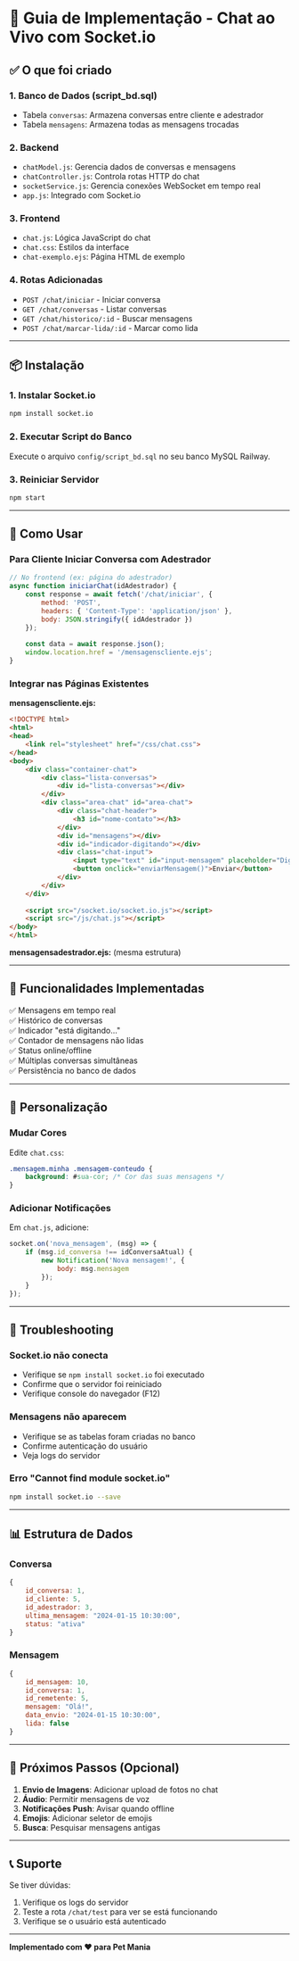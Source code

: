 # 🚀 Guia de Implementação - Chat ao Vivo com Socket.io

## ✅ O que foi criado

### 1. **Banco de Dados** (script_bd.sql)
- Tabela `conversas`: Armazena conversas entre cliente e adestrador
- Tabela `mensagens`: Armazena todas as mensagens trocadas

### 2. **Backend**
- `chatModel.js`: Gerencia dados de conversas e mensagens
- `chatController.js`: Controla rotas HTTP do chat
- `socketService.js`: Gerencia conexões WebSocket em tempo real
- `app.js`: Integrado com Socket.io

### 3. **Frontend**
- `chat.js`: Lógica JavaScript do chat
- `chat.css`: Estilos da interface
- `chat-exemplo.ejs`: Página HTML de exemplo

### 4. **Rotas Adicionadas**
- `POST /chat/iniciar` - Iniciar conversa
- `GET /chat/conversas` - Listar conversas
- `GET /chat/historico/:id` - Buscar mensagens
- `POST /chat/marcar-lida/:id` - Marcar como lida

---

## 📦 Instalação

### 1. Instalar Socket.io
```bash
npm install socket.io
```

### 2. Executar Script do Banco
Execute o arquivo `config/script_bd.sql` no seu banco MySQL Railway.

### 3. Reiniciar Servidor
```bash
npm start
```

---

## 🎯 Como Usar

### Para Cliente Iniciar Conversa com Adestrador

```javascript
// No frontend (ex: página do adestrador)
async function iniciarChat(idAdestrador) {
    const response = await fetch('/chat/iniciar', {
        method: 'POST',
        headers: { 'Content-Type': 'application/json' },
        body: JSON.stringify({ idAdestrador })
    });
    
    const data = await response.json();
    window.location.href = '/mensagenscliente.ejs';
}
```

### Integrar nas Páginas Existentes

**mensagenscliente.ejs:**
```html
<!DOCTYPE html>
<html>
<head>
    <link rel="stylesheet" href="/css/chat.css">
</head>
<body>
    <div class="container-chat">
        <div class="lista-conversas">
            <div id="lista-conversas"></div>
        </div>
        <div class="area-chat" id="area-chat">
            <div class="chat-header">
                <h3 id="nome-contato"></h3>
            </div>
            <div id="mensagens"></div>
            <div id="indicador-digitando"></div>
            <div class="chat-input">
                <input type="text" id="input-mensagem" placeholder="Digite...">
                <button onclick="enviarMensagem()">Enviar</button>
            </div>
        </div>
    </div>
    
    <script src="/socket.io/socket.io.js"></script>
    <script src="/js/chat.js"></script>
</body>
</html>
```

**mensagensadestrador.ejs:** (mesma estrutura)

---

## 🔧 Funcionalidades Implementadas

✅ Mensagens em tempo real  
✅ Histórico de conversas  
✅ Indicador "está digitando..."  
✅ Contador de mensagens não lidas  
✅ Status online/offline  
✅ Múltiplas conversas simultâneas  
✅ Persistência no banco de dados  

---

## 🎨 Personalização

### Mudar Cores
Edite `chat.css`:
```css
.mensagem.minha .mensagem-conteudo {
    background: #sua-cor; /* Cor das suas mensagens */
}
```

### Adicionar Notificações
Em `chat.js`, adicione:
```javascript
socket.on('nova_mensagem', (msg) => {
    if (msg.id_conversa !== idConversaAtual) {
        new Notification('Nova mensagem!', {
            body: msg.mensagem
        });
    }
});
```

---

## 🐛 Troubleshooting

### Socket.io não conecta
- Verifique se `npm install socket.io` foi executado
- Confirme que o servidor foi reiniciado
- Verifique console do navegador (F12)

### Mensagens não aparecem
- Verifique se as tabelas foram criadas no banco
- Confirme autenticação do usuário
- Veja logs do servidor

### Erro "Cannot find module socket.io"
```bash
npm install socket.io --save
```

---

## 📊 Estrutura de Dados

### Conversa
```javascript
{
    id_conversa: 1,
    id_cliente: 5,
    id_adestrador: 3,
    ultima_mensagem: "2024-01-15 10:30:00",
    status: "ativa"
}
```

### Mensagem
```javascript
{
    id_mensagem: 10,
    id_conversa: 1,
    id_remetente: 5,
    mensagem: "Olá!",
    data_envio: "2024-01-15 10:30:00",
    lida: false
}
```

---

## 🚀 Próximos Passos (Opcional)

1. **Envio de Imagens**: Adicionar upload de fotos no chat
2. **Áudio**: Permitir mensagens de voz
3. **Notificações Push**: Avisar quando offline
4. **Emojis**: Adicionar seletor de emojis
5. **Busca**: Pesquisar mensagens antigas

---

## 📞 Suporte

Se tiver dúvidas:
1. Verifique os logs do servidor
2. Teste a rota `/chat/test` para ver se está funcionando
3. Verifique se o usuário está autenticado

---

**Implementado com ❤️ para Pet Mania**
